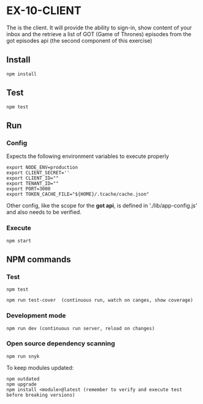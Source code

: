 # EX-10-CLIENT

The is the client. It will provide the ability to sign-in, show content of your inbox and the retrieve a list of GOT (Game of Thrones) episodes from the got episodes api (the second component of this exercise)

## Install

    npm install

## Test

    npm test

## Run

### Config

Expects the following environment variables to execute properly

    export NODE_ENV=production
    export CLIENT_SECRET=''
    export CLIENT_ID=""
    export TENANT_ID=""
    export PORT=3000
    export TOKEN_CACHE_FILE="${HOME}/.tcache/cache.json"

Other config, like the scope for the **got api**, is defined in './lib/app-config.js' and also needs to be verified.

### Execute

    npm start

## NPM commands

### Test

    npm test

    npm run test-cover  (continuous run, watch on canges, show coverage)

### Development mode

    npm run dev (continuous run server, reload on changes)

### Open source dependency scanning

    npm run snyk

To keep modules updated:

    npm outdated
    npm upgrade
    npm install <module>@latest (remember to verify and execute test before breaking versions)
